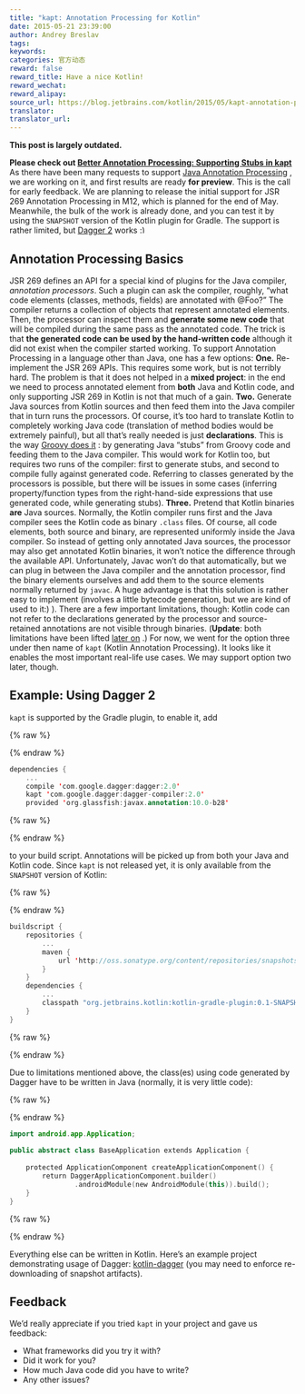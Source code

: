 ```yaml
---
title: "kapt: Annotation Processing for Kotlin"
date: 2015-05-21 23:39:00
author: Andrey Breslav
tags:
keywords:
categories: 官方动态
reward: false
reward_title: Have a nice Kotlin!
reward_wechat:
reward_alipay:
source_url: https://blog.jetbrains.com/kotlin/2015/05/kapt-annotation-processing-for-kotlin/
translator:
translator_url:
---
```


<strong>This post is largely outdated.<br/>

Please check out <a href="http://blog.jetbrains.com/kotlin/2015/06/better-annotation-processing-supporting-stubs-in-kapt/">Better Annotation Processing: Supporting Stubs in kapt</a></strong>
As there have been many requests to support [Java Annotation Processing](https://www.jcp.org/en/jsr/detail?id=269) , we are working on it, and first results are ready <strong>for preview</strong>. This is the call for early feedback. <span id="more-2143"></span>
We are planning to release the initial support for JSR 269 Annotation Processing in M12, which is planned for the end of May. Meanwhile, the bulk of the work is already done, and you can test it by using the `SNAPSHOT` version of the Kotlin plugin for Gradle. The support is rather limited, but [Dagger 2](http://google.github.io/dagger/) works <img alt=":)" class="wp-smiley" data-recalc-dims="1" src="https://i2.wp.com/blog.jetbrains.com/kotlin/wp-includes/images/smilies/simple-smile.png?w=640&amp;ssl=1" style="height: 1em; max-height: 1em;"/>
## Annotation Processing Basics

JSR 269 defines an API for a special kind of plugins for the Java compiler, <em>annotation processors</em>. Such a plugin can ask the compiler, roughly, “what code elements (classes, methods, fields) are annotated with @Foo?” The compiler returns a collection of objects that represent annotated elements. Then, the processor can inspect them and <strong>generate some new code</strong> that will be compiled during the same pass as the annotated code. The trick is that <strong>the generated code can be used by the hand-written code</strong> although it did not exist when the compiler started working.
To support Annotation Processing in a language other than Java, one has a few options:
<strong>One.</strong> Re-implement the JSR 269 APIs. This requires some work, but is not terribly hard. The problem is that it does not helped in a <strong>mixed project</strong>: in the end we need to process annotated element from <strong>both</strong> Java and Kotlin code, and only supporting JSR 269 in Kotlin is not that much of a gain.
<strong>Two.</strong> Generate Java sources from Kotlin sources and then feed them into the Java compiler that in turn runs the processors. Of course, it’s too hard to translate Kotlin to completely working Java code (translation of method bodies would be extremely painful), but all that’s really needed is just <strong>declarations</strong>. This is the way [Groovy does it](https://gradle.org/docs/2.4-rc-1/release-notes#support-for-“annotation-processing”-of-groovy-code) : by generating Java “stubs” from Groovy code and feeding them to the Java compiler. This would work for Kotlin too, but requires two runs of the compiler: first to generate stubs, and second to compile fully against generated code. Referring to classes generated by the processors is possible, but there will be issues in some cases (inferring property/function types from the right-hand-side expressions that use generated code, while generating stubs).
<strong>Three.</strong> Pretend that Kotlin binaries <strong>are</strong> Java sources. Normally, the Kotlin compiler runs first and the Java compiler sees the Kotlin code as binary `.class` files. Of course, all code elements, both source and binary, are represented uniformly inside the Java compiler. So instead of getting only annotated Java sources, the processor may also get annotated Kotlin binaries, it won’t notice the difference through the available API. Unfortunately, Javac won’t do that automatically, but we can plug in between the Java compiler and the annotation processor, find the binary elements ourselves and add them to the source elements normally returned by `javac`. A huge advantage is that this solution is rather easy to implement (involves a little bytecode generation, but we are kind of used to it:) ). There are a few important limitations, though: Kotlin code can not refer to the declarations generated by the processor and source-retained annotations are not visible through binaries. (<strong>Update</strong>: both limitations have been lifted [later on](http://blog.jetbrains.com/kotlin/2015/06/better-annotation-processing-supporting-stubs-in-kapt/) .)
For now, we went for the option three under then name of `kapt` (Kotlin Annotation Processing). It looks like it enables the most important real-life use cases. We may support option two later, though.
## Example: Using Dagger 2

`kapt` is supported by the Gradle plugin, to enable it, add

{% raw %}
<p></p>
{% endraw %}

```kotlin
dependencies {
    ...
    compile 'com.google.dagger:dagger:2.0'
    kapt 'com.google.dagger:dagger-compiler:2.0'
    provided 'org.glassfish:javax.annotation:10.0-b28'
```

{% raw %}
<p></p>
{% endraw %}

to your build script. Annotations will be picked up from both your Java and Kotlin code.
Since `kapt` is not released yet, it is only available from the `SNAPSHOT` version of Kotlin:

{% raw %}
<p></p>
{% endraw %}

```kotlin
buildscript {
    repositories {
        ...
        maven {
            url 'http://oss.sonatype.org/content/repositories/snapshots'
        }
    }
    dependencies {
        ...
        classpath "org.jetbrains.kotlin:kotlin-gradle-plugin:0.1-SNAPSHOT"
    }
}
```

{% raw %}
<p></p>
{% endraw %}

Due to limitations mentioned above, the class(es) using code generated by Dagger have to be written in Java (normally, it is very little code):

{% raw %}
<p></p>
{% endraw %}

```kotlin
import android.app.Application;
 
public abstract class BaseApplication extends Application {
 
    protected ApplicationComponent createApplicationComponent() {
        return DaggerApplicationComponent.builder()
                .androidModule(new AndroidModule(this)).build();
    }
}
```

{% raw %}
<p></p>
{% endraw %}

Everything else can be written in Kotlin. Here’s an example project demonstrating usage of Dagger: [kotlin-dagger](https://github.com/JetBrains/kotlin-examples/tree/master/gradle/kotlin-dagger) (you may need to enforce re-downloading of snapshot artifacts).
## Feedback

We’d really appreciate if you tried `kapt` in your project and gave us feedback:

* What frameworks did you try it with?
* Did it work for you?
* How much Java code did you have to write?
* Any other issues?

